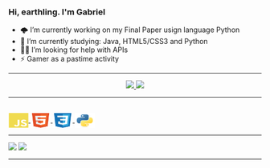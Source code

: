 ### Hi, earthling. I'm Gabriel

- 🌩️ I’m currently working on my Final Paper usign language Python
- 🌙 I’m currently studying: Java, HTML5/CSS3 and Python
- 👨‍💻 I’m looking for help with APIs 
- ⚡ Gamer as a pastime activity

<hr/>

<div align="center" id="stats">
  <a href="https://github.com/death-simphony">
  <img height="180em" src="https://github-readme-stats.vercel.app/api?username=death-simphony&show_icons=true&theme=dark&include_all_commits=true&count_private=true"/>
  <img height="180em" src="https://github-readme-stats.vercel.app/api/top-langs/?username=death-simphony&layout=compact&langs_count=7&theme=vision-friendly-dark"/>
</div>
  
<hr/>
  
<div style="display: inline_block" id="languages"><br>
  <img align="center" alt="Js" height="30" width="40" src="https://raw.githubusercontent.com/devicons/devicon/master/icons/javascript/javascript-plain.svg">
  <img align="center" alt="HTML" height="30" width="40" src="https://raw.githubusercontent.com/devicons/devicon/master/icons/html5/html5-original.svg">
  <img align="center" alt="CSS" height="30" width="40" src="https://raw.githubusercontent.com/devicons/devicon/master/icons/css3/css3-original.svg">
  <img align="center" alt="Python" height="30" width="40" src="https://raw.githubusercontent.com/devicons/devicon/master/icons/python/python-original.svg"> 
</div>

<hr/>
  
<div>
  <a href="https://www.linkedin.com/in/gabriel-n-dos-santos/" target="_blank"><img src="https://img.shields.io/badge/-LinkedIn-%230077B5?style=for-the-badge&logo=linkedin&logoColor=white" target="_blank"></a>
  <a href="mailto:nunezdozzantos@gmail.com" target="_blank"><img src="https://img.shields.io/badge/Gmail-D14836?style=for-the-badge&logo=gmail&logoColor=white"target="_blank"></a>
</div>
  
<hr/>
